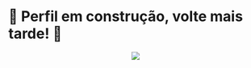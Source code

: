 # 🚧 Perfil em construção, volte mais tarde! 👋

<div>
  <a href="#">
    <p align="center">
      <img src="https://github-readme-stats.vercel.app/api/top-langs/?username=guissimatheus&layout=compact&langs_count=6&hide=shell,blade&theme=dark"/>
    </p>
  </a>
</div>